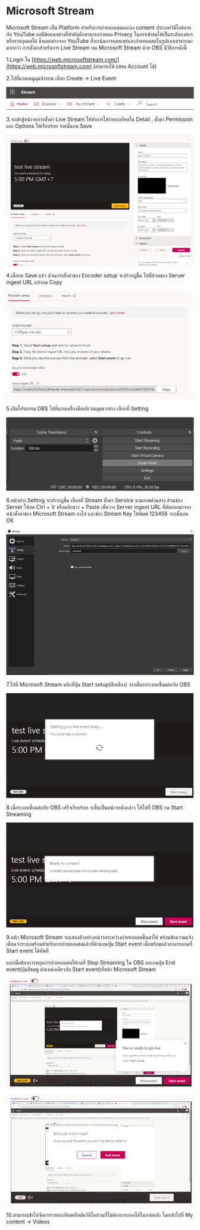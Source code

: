 # Microsoft Stream

Microsoft Stream เป็น Platform สำหรับการถ่ายทอดสดและลง content ประเภทวิดีโอค้ลายกับ YouTube แต่มีข้อแตกต่างที่สำคัญคือสามารถกำหนด Privacy ในการเข้าชมให้เป็นระดับองค์กรหรือรายบุคคลได้ ซึ่งแตกต่างจาก YouTube ที่จะเน้นการเผยแพร่และถ่ายทอดสดในรูปแบบสาธารณะมากกว่า การตั้งค่าสำหรับการ Live Stream บน Microsoft Stream ด้วย OBS มีวิธีการดังนี้

1.Login ใน [https://web.microsoftstream.com/](https://web.microsoftstream.com) (สามารถใช้ cmu Account ได้)

2.ไปที่แถบเมนูมุมซ้ายบน เลือก Create -> Live Event

![](<../.gitbook/assets/image (199) (1) (1).png>)

3.จะเข้าสู่หน้าจอการตั้งค่า Live Stream ให้ทำการใส่รายละเอียดใน Detail , ตั้งค่า Permission และ Options ให้เรียบร้อย จากนั้นกด Save

![](<../.gitbook/assets/image (196) (1) (1).png>)

4.เมื่อกด Save แล้ว ส่วนการตั้งค่าของ Encoder setup จะปรากฏขึ้น ไปที่ส่วนของ Server ingest URL แล้วกด Copy

![](<../.gitbook/assets/image (203) (1).png>)

5.เปิดโปรแกรม OBS ไปที่แถบเครื่องมือบริเวณมุมขวาล่าง เลือกที่ Setting

![](<../.gitbook/assets/image (200).png>)

6.หน้าต่าง Setting จะปรากฏขึ้น เลือกที่ Stream ตั้งค่า Service ตามภาพด้านล่าง ส่วนช่อง Server ให้กด Ctrl + V หรือคลิกขวา + Paste เพื่อวาง Server ingest URL ที่คัดลอกมาจากหน้าตั้งค่าของ Microsoft Stream ลงไป และช่อง Stream Key ให้พิมพ์ 123456 จากนั้นกด OK

![](<../.gitbook/assets/image (198) (1) (1).png>)

7.ไปที่ Microsoft Stream คลิกที่ปุ่ม Start setup(สีเหลือง) จากนั้นรอระบบเชื่อมต่อกับ OBS

![](<../.gitbook/assets/image (201) (1).png>)

8.เมื่อระบบเชื่อมต่อกับ OBS เสร็จเรียบร้อย จะขึ้นเป็นหน้าจอดังกล่าว ให้ไปที่ OBS กด Start Streaming&#x20;

![](<../.gitbook/assets/image (204) (1).png>)

9.หน้า Microsoft Stream จะแสดงตัวอย่างหน้าจอระหว่างถ่ายทอดสดขึ้นมาให้ พร้อมข้อความแจ้งเตือนว่าระบบพร้อมสำหรับการถ่ายทอดสดแล้วที่ด้านบนปุ่ม Start event เมื่อพร้อมแล้วสามารถกดที่ Start event ได้ทันที

และเมื่อต้องการหยุดการถ่ายทอดสดให้กดที่ Stop Streaming ใน OBS และกดปุ่ม End event(ปุ่มสีชมพู ตำแหน่งเดียวกับ Start event)ที่หน้า Microsoft Stream

![เมื่อระบบพร้อมสำหรับการถ่ายทอดสดจะเห็นข้อความแจ้งเตือนขึ้นมาดังภาพ](<../.gitbook/assets/image (197) (1) (1).png>)

![เมื่อกด End event จะมีข้อความแจ้งเเตือนการหยุดการถ่ายทอดสดขึ้นมา](<../.gitbook/assets/image (202) (1).png>)

10.สามารถเข้าไปจัดการรายละเอียดหรือตัดวิดีโอส่วนที่ไม่ต้องการออกได้ในภายหลัง โดยเข้าไปที่ My content -> Videos
